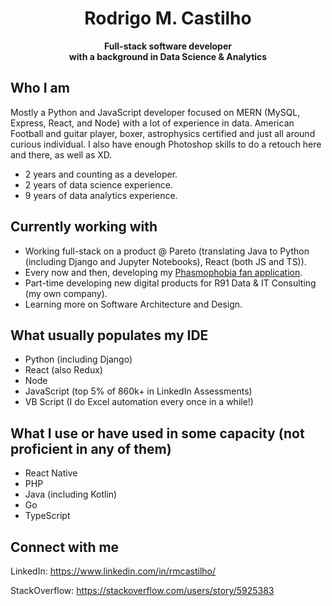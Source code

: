# <center>Rodrigo M. Castilho</center>
<center><b><span style="fontsize: 4em">Full-stack software developer</span></center>
<center>with a background in Data Science & Analytics</center></b>

## Who I am
Mostly a Python and JavaScript developer focused on MERN (MySQL, Express, React, and Node) with a lot of experience in data. American Football and guitar player, boxer, astrophysics certified and just all around curious individual. I also have enough Photoshop skills to do a retouch here and there, as well as XD.
  - 2 years and counting as a developer.
  - 2 years of data science experience.
  - 9 years of data analytics experience.

## Currently working with
- Working full-stack on a product @ Pareto (translating Java to Python (including Django and Jupyter Notebooks), React (both JS and TS)).
- Every now and then, developing my [Phasmophobia fan application](http://phasmophobia-app.com/).
- Part-time developing new digital products for R91 Data & IT Consulting (my own company).
- Learning more on Software Architecture and Design.

## What usually populates my IDE
- Python (including Django)
- React (also Redux)
- Node
- JavaScript (top 5% of 860k+ in LinkedIn Assessments)
- VB Script (I do Excel automation every once in a while!)

## What I use or have used in some capacity (not proficient in any of them)
- React Native
- PHP
- Java (including Kotlin)
- Go
- TypeScript

## Connect with me
LinkedIn: https://www.linkedin.com/in/rmcastilho/

StackOverflow: https://stackoverflow.com/users/story/5925383
